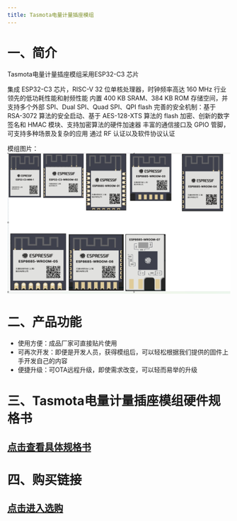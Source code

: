 ```yaml
---
title: Tasmota电量计量插座模组
---
```



# 一、简介
Tasmota电量计量插座模组采用ESP32-C3 芯片

集成 ESP32-C3 芯片，RISC-V 32 位单核处理器，时钟频率高达 160 MHz
行业领先的低功耗性能和射频性能
内置 400 KB SRAM、384 KB ROM 存储空间，并支持多个外部 SPI、Dual SPI、Quad SPI、QPI flash
完善的安全机制：基于 RSA-3072 算法的安全启动、基于 AES-128-XTS 算法的 flash 加密、创新的数字签名和 HMAC 模块、支持加密算法的硬件加速器
丰富的通信接口及 GPIO 管脚，可支持多种场景及复杂的应用
通过 RF 认证以及软件协议认证

模组图片：
![esp32c3图片](../../assets/images/matter/esp32c3.png)

# 二、产品功能

- 使用方便：成品厂家可直接贴片使用
- 可再次开发：即便是开发人员，获得模组后，可以轻松根据我们提供的固件上手开发自己的内容
- 便捷升级：可OTA远程升级，即使需求改变，可以轻而易举的升级


# 三、Tasmota电量计量插座模组硬件规格书
## [点击查看具体规格书](../../download/tasmota/socket_datasheet.md)

# 四、购买链接
## [点击进入选购](../../buy_sample/tasmota/socket.md)